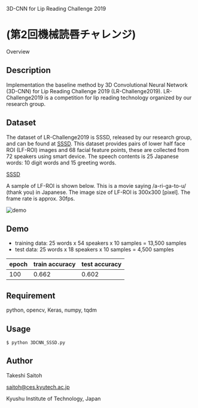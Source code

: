 3D-CNN for Lip Reading Challenge 2019

(第2回機械読唇チャレンジ)
====

Overview

## Description

Implementation the baseline method by 3D Convolutional Neural Network (3D-CNN) for Lip Reading Challenge 2019 (LR-Challenge2019).
LR-Challenge2019 is a competition for lip reading technology organized by our research group.

## Dataset

The dataset of LR-Challenge2019 is SSSD, released by our research group, and can be found at [SSSD](http://www.slab.ces.kyutech.ac.jp/SSSD/index_en.html). This dataset provides pairs of lower half face ROI (LF-ROI) images and 68 facial feature points, these are collected from 72 speakers using smart device. The speech contents is 25 Japanese words: 10 digit words and 15 greeting words.

<a href="http://www.slab.ces.kyutech.ac.jp/SSSD/index_en.html" target="_blank">SSSD</a>

A sample of LF-ROI is shown below. This is a movie saying /a-ri-ga-to-u/ (thank you) in Japanese. The image size of LF-ROI is 300x300 [pixel]. The frame rate is approx. 30fps.

![demo](s010_011_007.gif)

## Demo

- training data: 25 words x 54 speakers x 10 samples = 13,500 samples
- test data: 25 words x 18 speakers x 10 samples = 4,500 samples

|epoch|train accuracy|test accuracy|
----|----|----
|100|0.662|0.602|

## Requirement

python, opencv, Keras, numpy, tqdm

## Usage
~~~
$ python 3DCNN_SSSD.py
~~~

## Author

Takeshi Saitoh

saitoh@ces.kyutech.ac.jp

Kyushu Institute of Technology, Japan
